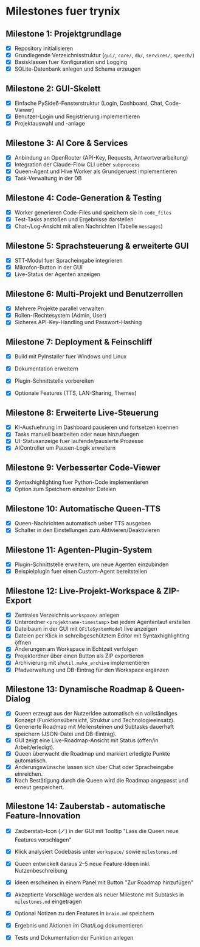 # Milestones fuer trynix

## Milestone 1: Projektgrundlage
- [x] Repository initialisieren
- [x] Grundlegende Verzeichnisstruktur (`gui/`, `core/`, `db/`, `services/`, `speech/`)
- [x] Basisklassen fuer Konfiguration und Logging
- [x] SQLite-Datenbank anlegen und Schema erzeugen

## Milestone 2: GUI-Skelett
- [x] Einfache PySide6-Fensterstruktur (Login, Dashboard, Chat, Code-Viewer)
- [x] Benutzer-Login und Registrierung implementieren
- [x] Projektauswahl und -anlage

## Milestone 3: AI Core & Services
- [x] Anbindung an OpenRouter (API-Key, Requests, Antwortverarbeitung)
- [x] Integration der Claude-Flow CLI ueber `subprocess`
- [x] Queen-Agent und Hive Worker als Grundgeruest implementieren
- [x] Task-Verwaltung in der DB

## Milestone 4: Code-Generation & Testing
- [x] Worker generieren Code-Files und speichern sie in `code_files`
- [x] Test-Tasks anstoßen und Ergebnisse darstellen
- [x] Chat-/Log-Ansicht mit allen Nachrichten (Tabelle `messages`)

## Milestone 5: Sprachsteuerung & erweiterte GUI
- [x] STT-Modul fuer Spracheingabe integrieren
- [x] Mikrofon-Button in der GUI
- [x] Live-Status der Agenten anzeigen

## Milestone 6: Multi-Projekt und Benutzerrollen
- [x] Mehrere Projekte parallel verwalten
- [x] Rollen-/Rechtesystem (Admin, User)
- [x] Sicheres API-Key-Handling und Passwort-Hashing

## Milestone 7: Deployment & Feinschliff
- [x] Build mit PyInstaller fuer Windows und Linux
- [x] Dokumentation erweitern
- [x] Plugin-Schnittstelle vorbereiten
- [x] Optionale Features (TTS, LAN-Sharing, Themes)


## Milestone 8: Erweiterte Live-Steuerung
- [x] KI-Ausfuehrung im Dashboard pausieren und fortsetzen koennen
- [x] Tasks manuell bearbeiten oder neue hinzufuegen
- [x] UI-Statusanzeige fuer laufende/pausierte Prozesse
- [x] AIController um Pausen-Logik erweitern

## Milestone 9: Verbesserter Code-Viewer
- [x] Syntaxhighlighting fuer Python-Code implementieren
- [x] Option zum Speichern einzelner Dateien

## Milestone 10: Automatische Queen-TTS
- [x] Queen-Nachrichten automatisch ueber TTS ausgeben
- [x] Schalter in den Einstellungen zum Aktivieren/Deaktivieren

## Milestone 11: Agenten-Plugin-System
- [x] Plugin-Schnittstelle erweitern, um neue Agenten einzubinden
- [x] Beispielplugin fuer einen Custom-Agent bereitstellen

## Milestone 12: Live-Projekt-Workspace & ZIP-Export
- [x] Zentrales Verzeichnis `workspace/` anlegen
- [x] Unterordner `<projektname-timestamp>` bei jedem Agentenlauf erstellen
- [x] Dateibaum in der GUI mit `QFileSystemModel` live anzeigen
- [x] Dateien per Klick in schreibgeschütztem Editor mit Syntaxhighlighting öffnen
- [x] Änderungen am Workspace in Echtzeit verfolgen
- [x] Projektordner über einen Button als ZIP exportieren
- [x] Archivierung mit `shutil.make_archive` implementieren
- [x] Pfadverwaltung und DB-Eintrag für den Workspace ergänzen

## Milestone 13: Dynamische Roadmap & Queen-Dialog
- [x] Queen erzeugt aus der Nutzeridee automatisch ein vollständiges Konzept
  (Funktionsübersicht, Struktur und Technologieeinsatz).
- [x] Generierte Roadmap mit Meilensteinen und Subtasks dauerhaft speichern
  (JSON-Datei und DB-Eintrag).
- [x] GUI zeigt eine Live-Roadmap-Ansicht mit Status (offen/in Arbeit/erledigt).
- [x] Queen überwacht die Roadmap und markiert erledigte Punkte automatisch.
- [x] Änderungswünsche lassen sich über Chat oder Spracheingabe einreichen.
- [x] Nach Bestätigung durch die Queen wird die Roadmap angepasst und erneut
  gespeichert.

## Milestone 14: Zauberstab - automatische Feature-Innovation
- [x] Zauberstab-Icon (🪄) in der GUI mit Tooltip "Lass die Queen neue Features vorschlagen"
- [x] Klick analysiert Codebasis unter `workspace/` sowie `milestones.md`
- [x] Queen entwickelt daraus 2–5 neue Feature-Ideen inkl. Nutzenbeschreibung
- [x] Ideen erscheinen in einem Panel mit Button "Zur Roadmap hinzufügen"
- [x] Akzeptierte Vorschläge werden als neuer Milestone mit Subtasks in `milestones.md` eingetragen
- [x] Optional Notizen zu den Features in `brain.md` speichern
- [x] Ergebnis und Aktionen im Chat/Log dokumentieren
- [x] Tests und Dokumentation der Funktion anlegen

